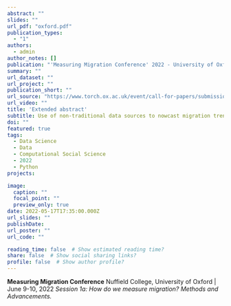 ```yaml
---
abstract: ""
slides: ""
url_pdf: "oxford.pdf"
publication_types:
  - "1"
authors:
  - admin
author_notes: []
publication: "'Measuring Migration Conference' 2022 - University of Oxford"
summary: ""
url_dataset: ""
url_project: ""
publication_short: ""
url_source: "https://www.torch.ox.ac.uk/event/call-for-papers/submissions-mmn-conference-measuring-migration-how-when-why?fbclid=IwAR0ML5v0ANKyZKBb572EO8ZEuzpV7HQJA-eCCBuclAVq6uO9N53BWmmN4YI"
url_video: ""
title: 'Extended abstract'
subtitle: Use of non-traditional data sources to nowcast migration trends through Artificial Intelligence technologies
doi: ""
featured: true
tags:
  - Data Science
  - Data
  - Computational Social Science
  - 2022
  - Python
projects:

image:
  caption: ""
  focal_point: ""
  preview_only: true
date: 2022-05-17T17:35:00.000Z
url_slides: ""
publishDate: 
url_poster: ""
url_code: ""

reading_time: false  # Show estimated reading time?
share: false  # Show social sharing links?
profile: false  # Show author profile?
---
```


**Measuring Migration Conference**
Nuffield College, University of Oxford | June 9-10, 2022
_Session 1a: How do we measure migration? Methods and Advancements._
